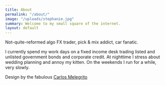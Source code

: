 ```yaml
---
title: About
permalink: "/about/"
image: "/uploads/stephanie.jpg"
summary: Welcome to my small square of the internet.
layout: default
---
```


Not-quite-reformed algo FX trader, pick & mix addict, car fanatic.

I currently spend my work days on a fixed income desk trading listed and unlisted government bonds and corporate credit. At nighttime I stress about wedding planning and annoy my kitten. On the weekends I run for a while, very slowly. 

Design by the fabulous [Carlos Melegrito](https://carlos-m.com/)
